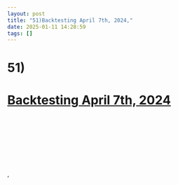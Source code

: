 ```yaml
---
layout: post
title: "51)Backtesting April 7th, 2024,"
date: 2025-01-11 14:28:59
tags: []
---
```


<div><b><h1>51)</h1></b><b><u><h1>Backtesting April 7th, 2024</h1></u></b><b><h1><br></h1></b></div>
<div><br></div>
<div><br><br></div>
,
